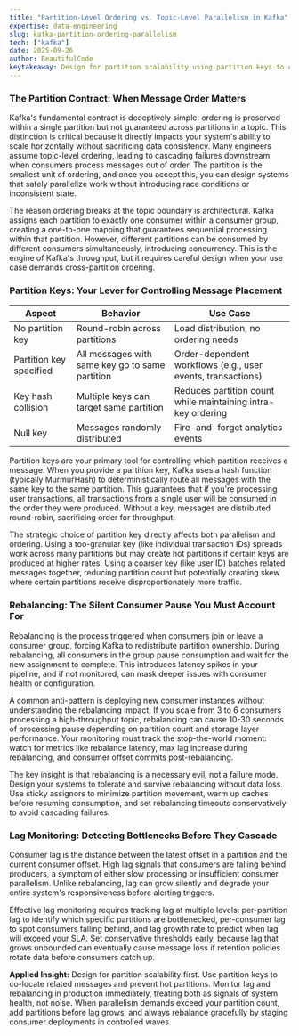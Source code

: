 ```yaml
---
title: "Partition-Level Ordering vs. Topic-Level Parallelism in Kafka"
expertise: data-engineering
slug: kafka-partition-ordering-parallelism
tech: ["kafka"]
date: 2025-09-26
author: BeautifulCode
keytakeaway: Design for partition scalability using partition keys to co-locate related messages, and monitor lag and rebalancing as critical system health signals to prevent bottlenecks and data loss.
---
```


### The Partition Contract: When Message Order Matters

Kafka's fundamental contract is deceptively simple: ordering is preserved within a single partition but not guaranteed across partitions in a topic. This distinction is critical because it directly impacts your system's ability to scale horizontally without sacrificing data consistency. Many engineers assume topic-level ordering, leading to cascading failures downstream when consumers process messages out of order. The partition is the smallest unit of ordering, and once you accept this, you can design systems that safely parallelize work without introducing race conditions or inconsistent state.

The reason ordering breaks at the topic boundary is architectural. Kafka assigns each partition to exactly one consumer within a consumer group, creating a one-to-one mapping that guarantees sequential processing within that partition. However, different partitions can be consumed by different consumers simultaneously, introducing concurrency. This is the engine of Kafka's throughput, but it requires careful design when your use case demands cross-partition ordering.

### Partition Keys: Your Lever for Controlling Message Placement

| Aspect | Behavior | Use Case |
|--------|----------|----------|
| No partition key | Round-robin across partitions | Load distribution, no ordering needs |
| Partition key specified | All messages with same key go to same partition | Order-dependent workflows (e.g., user events, transactions) |
| Key hash collision | Multiple keys can target same partition | Reduces partition count while maintaining intra-key ordering |
| Null key | Messages randomly distributed | Fire-and-forget analytics events |

Partition keys are your primary tool for controlling which partition receives a message. When you provide a partition key, Kafka uses a hash function (typically MurmurHash) to deterministically route all messages with the same key to the same partition. This guarantees that if you're processing user transactions, all transactions from a single user will be consumed in the order they were produced. Without a key, messages are distributed round-robin, sacrificing order for throughput.

The strategic choice of partition key directly affects both parallelism and ordering. Using a too-granular key (like individual transaction IDs) spreads work across many partitions but may create hot partitions if certain keys are produced at higher rates. Using a coarser key (like user ID) batches related messages together, reducing partition count but potentially creating skew where certain partitions receive disproportionately more traffic.

### Rebalancing: The Silent Consumer Pause You Must Account For

Rebalancing is the process triggered when consumers join or leave a consumer group, forcing Kafka to redistribute partition ownership. During rebalancing, all consumers in the group pause consumption and wait for the new assignment to complete. This introduces latency spikes in your pipeline, and if not monitored, can mask deeper issues with consumer health or configuration.

A common anti-pattern is deploying new consumer instances without understanding the rebalancing impact. If you scale from 3 to 6 consumers processing a high-throughput topic, rebalancing can cause 10-30 seconds of processing pause depending on partition count and storage layer performance. Your monitoring must track the stop-the-world moment: watch for metrics like rebalance latency, max lag increase during rebalancing, and consumer offset commits post-rebalancing.

The key insight is that rebalancing is a necessary evil, not a failure mode. Design your systems to tolerate and survive rebalancing without data loss. Use sticky assignors to minimize partition movement, warm up caches before resuming consumption, and set rebalancing timeouts conservatively to avoid cascading failures.

### Lag Monitoring: Detecting Bottlenecks Before They Cascade

Consumer lag is the distance between the latest offset in a partition and the current consumer offset. High lag signals that consumers are falling behind producers, a symptom of either slow processing or insufficient consumer parallelism. Unlike rebalancing, lag can grow silently and degrade your entire system's responsiveness before alerting triggers.

Effective lag monitoring requires tracking lag at multiple levels: per-partition lag to identify which specific partitions are bottlenecked, per-consumer lag to spot consumers falling behind, and lag growth rate to predict when lag will exceed your SLA. Set conservative thresholds early, because lag that grows unbounded can eventually cause message loss if retention policies rotate data before consumers catch up.

**Applied Insight:** Design for partition scalability first. Use partition keys to co-locate related messages and prevent hot partitions. Monitor lag and rebalancing in production immediately, treating both as signals of system health, not noise. When parallelism demands exceed your partition count, add partitions before lag grows, and always rebalance gracefully by staging consumer deployments in controlled waves.